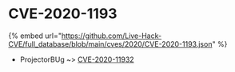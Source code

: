 # CVE-2020-1193
{% embed url="https://github.com/Live-Hack-CVE/full_database/blob/main/cves/2020/CVE-2020-1193.json" %}

* ProjectorBUg ~> [CVE-2020-11932](https://www.alice-snow.ru/2020/database/cve-2020-1193/cve-2020-11932-projectorbug)